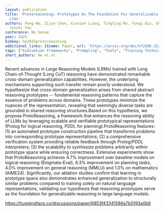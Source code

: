 ```yaml
---
layout: publication
title: 'Protoreasoning: Prototypes As The Foundation For Generalizable Reasoning In
  Llms'
authors: Feng He, Zijun Chen, Xinnian Liang, Tingting Ma, Yunqi Qiu, Shuangzhi Wu,
  Junchi Yan
conference: No Venue
year: 2025
bibkey: he2025protoreasoning
additional_links: [{name: Paper, url: 'https://arxiv.org/abs/hf2506.15211'}]
tags: ["Evaluation Frameworks", "Prompting", "Tools", "Training Techniques"]
short_authors: He et al.
---
```

Recent advances in Large Reasoning Models (LRMs) trained with Long Chain-of-Thought (Long CoT) reasoning have demonstrated remarkable cross-domain generalization capabilities. However, the underlying mechanisms supporting such transfer remain poorly understood. We hypothesize that cross-domain generalization arises from shared abstract reasoning prototypes -- fundamental reasoning patterns that capture the essence of problems across domains. These prototypes minimize the nuances of the representation, revealing that seemingly diverse tasks are grounded in shared reasoning structures.Based on this hypothesis, we propose ProtoReasoning, a framework that enhances the reasoning ability of LLMs by leveraging scalable and verifiable prototypical representations (Prolog for logical reasoning, PDDL for planning).ProtoReasoning features: (1) an automated prototype construction pipeline that transforms problems into corresponding prototype representations; (2) a comprehensive verification system providing reliable feedback through Prolog/PDDL interpreters; (3) the scalability to synthesize problems arbitrarily within prototype space while ensuring correctness. Extensive experiments show that ProtoReasoning achieves 4.7% improvement over baseline models on logical reasoning (Enigmata-Eval), 6.3% improvement on planning tasks, 4.0% improvement on general reasoning (MMLU) and 1.0% on mathematics (AIME24). Significantly, our ablation studies confirm that learning in prototype space also demonstrates enhanced generalization to structurally similar problems compared to training solely on natural language representations, validating our hypothesis that reasoning prototypes serve as the foundation for generalizable reasoning in large language models.

https://huggingface.co/discussions/paper/6853f43341586a7b0193a0b8